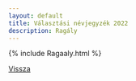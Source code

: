 ```yaml
---
layout: default
title: Választási névjegyzék 2022
description: Ragály
---
```


{% include Ragaaly.html %}

[Vissza](./)
